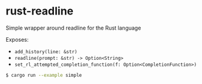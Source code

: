 rust-readline
=============

Simple wrapper around readline for the Rust language

Exposes:
 - `add_history(line: &str)`
 - `readline(prompt: &str) -> Option<String>`
 - `set_rl_attempted_completion_function(f: Option<CompletionFunction>)`

```sh
$ cargo run --example simple
```